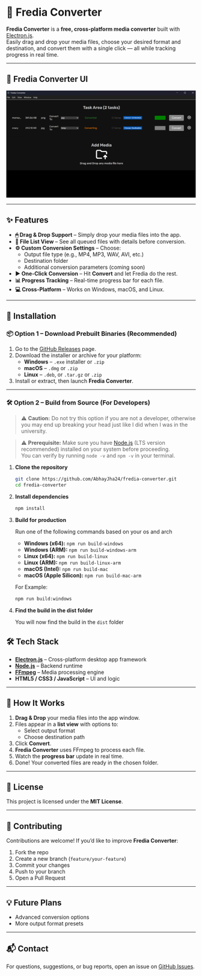 # 🎵 Fredia Converter

**Fredia Converter** is a **free, cross-platform media converter** built with [Electron.js](https://www.electronjs.org/).  
Easily drag and drop your media files, choose your desired format and destination, and convert them with a single click — all while tracking progress in real time.

---

## 📸 Fredia Converter UI

![Fredia Converter](fredia_ui.png)

---

## ✨ Features

- **🖱 Drag & Drop Support** – Simply drop your media files into the app.
- **📜 File List View** – See all queued files with details before conversion.
- **⚙️ Custom Conversion Settings** – Choose:
  - Output file type (e.g., MP4, MP3, WAV, AVI, etc.)
  - Destination folder
  - Additional conversion parameters (coming soon)
- **▶ One-Click Conversion** – Hit **Convert** and let Fredia do the rest.
- **📊 Progress Tracking** – Real-time progress bar for each file.
- **💻 Cross-Platform** – Works on Windows, macOS, and Linux.

---

## 🚀 Installation

### 📦 Option 1 – Download Prebuilt Binaries (Recommended)
1. Go to the [GitHub Releases](https://github.com/AbhayJha24/fredia-converter/releases) page.
2. Download the installer or archive for your platform:
   - **Windows** – `.exe` installer or `.zip`
   - **macOS** – `.dmg` or `.zip`
   - **Linux** – `.deb`, or `.tar.gz` or `.zip`
3. Install or extract, then launch **Fredia Converter**.

---

### 🛠 Option 2 – Build from Source (For Developers)

> ⚠️ **Caution:** Do not try this option if you are not a developer, otherwise you may end up breaking your head just like I did when I was in the university.

> ⚠️ **Prerequisite:** Make sure you have [Node.js](https://nodejs.org/) (LTS version recommended) installed on your system before proceeding.  
> You can verify by running `node -v` and `npm -v` in your terminal.

1. **Clone the repository**
   ```bash
   git clone https://github.com/AbhayJha24/fredia-converter.git
   cd fredia-converter
   ```

2. **Install dependencies**

    ```bash
    npm install
    ```

3. **Build for production**

    Run one of the following commands based on your os and arch

    - **Windows (x64):** `npm run build-windows`
    - **Windows (ARM):** `npm run build-windows-arm`
    - **Linux (x64):** `npm run build-linux`
    - **Linux (ARM):** `npm run build-linux-arm`
    - **macOS (Intel):** `npm run build-mac`
    - **macOS (Apple Silicon):** `npm run build-mac-arm`

    For Example:

    ```bash
    npm run build:windows
    ```
4. **Find the build in the dist folder**

    You will now find the build in the `dist` folder

## 🛠 Tech Stack

- **[Electron.js](https://www.electronjs.org/)** – Cross-platform desktop app framework  
- **[Node.js](https://nodejs.org/)** – Backend runtime  
- **[FFmpeg](https://ffmpeg.org/)** – Media processing engine  
- **HTML5 / CSS3 / JavaScript** – UI and logic  

---

## 📂 How It Works

1. **Drag & Drop** your media files into the app window.  
2. Files appear in a **list view** with options to:  
   - Select output format  
   - Choose destination path  
3. Click **Convert**.  
4. **Fredia Converter** uses FFmpeg to process each file.  
5. Watch the **progress bar** update in real time.  
6. Done! Your converted files are ready in the chosen folder.  

---

## 📜 License

This project is licensed under the **MIT License**.  

---

## 🤝 Contributing

Contributions are welcome! If you’d like to improve **Fredia Converter**:

1. Fork the repo  
2. Create a new branch (`feature/your-feature`)  
3. Commit your changes  
4. Push to your branch  
5. Open a Pull Request  

---

## 💡 Future Plans

- Advanced conversion options  
- More output format presets  

---

## 📬 Contact

For questions, suggestions, or bug reports, open an issue on [GitHub Issues](https://github.com/AbhayJha24/fredia-converter/issues).  
